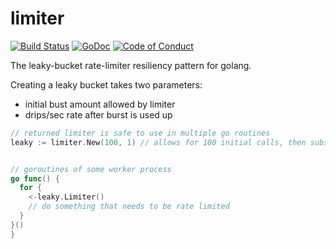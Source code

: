 limiter
========

[![Build Status](https://travis-ci.org/eapache/go-resiliency.svg?branch=master)](https://travis-ci.org/eapache/go-resiliency)
[![GoDoc](https://godoc.org/github.com/eapache/go-resiliency/limiter?status.svg)](https://godoc.org/github.com/limiter/go-resiliency/deadline)
[![Code of Conduct](https://img.shields.io/badge/code%20of%20conduct-active-blue.svg)](https://eapache.github.io/conduct.html)

The leaky-bucket rate-limiter resiliency pattern for golang.

Creating a leaky bucket takes two parameters:
- initial bust amount allowed by limiter
- drips/sec rate after burst is used up

```go
// returned limiter is safe to use in multiple go routines
leaky := limiter.New(100, 1) // allows for 100 initial calls, then subsequent calls of 1 per second


// goroutines of some worker process
go func() {
  for {
    <-leaky.Limiter()
    // do something that needs to be rate limited
  }
}()
}
```
